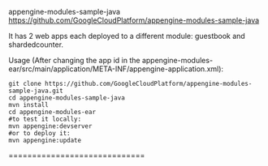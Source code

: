 appengine-modules-sample-java
https://github.com/GoogleCloudPlatform/appengine-modules-sample-java

It has 2 web apps each deployed to a different module: guestbook and shardedcounter.

Usage (After changing the app id in the appengine-modules-ear/src/main/application/META-INF/appengine-application.xml):

    git clone https://github.com/GoogleCloudPlatform/appengine-modules-sample-java.git
    cd appengine-modules-sample-java
    mvn install
    cd appengine-modules-ear
    #to test it locally:
    mvn appengine:devserver
    #or to deploy it:
    mvn appengine:update

=============================
